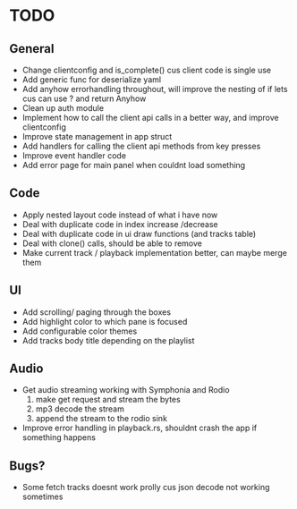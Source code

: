 # TODO

## General
- Change clientconfig and is_complete() cus client code is single use
- Add generic func for deserialize yaml
- Add anyhow errorhandling throughout, will improve the nesting of if lets cus can use ? and return Anyhow
- Clean up auth module
- Implement how to call the client api calls in a better way, and improve clientconfig
- Improve state management in app struct
- Add handlers for calling the client api methods from key presses
- Improve event handler code
- Add error page for main panel when couldnt load something


## Code
- Apply nested layout code instead of what i have now
- Deal with duplicate code in index increase /decrease
- Deal with duplicate code in ui draw functions (and tracks table)
- Deal with clone() calls, should be able to remove
- Make current track / playback implementation better, can maybe merge them


## UI
- Add scrolling/ paging through the boxes
- Add highlight color to which pane is focused
- Add configurable color themes
- Add tracks body title depending on the playlist

## Audio
- Get audio streaming working with Symphonia and Rodio
    1. make get request and stream the bytes
    2. mp3 decode the stream
    3. append the stream to the rodio sink
- Improve error handling in playback.rs, shouldnt crash the app if something happens

## Bugs?
- Some fetch tracks doesnt work prolly cus json decode not working sometimes
